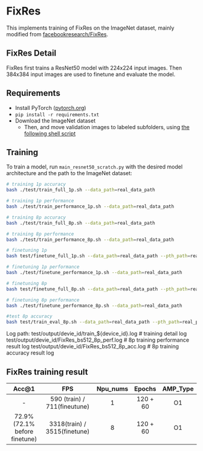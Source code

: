 # FixRes

This implements training of FixRes on the ImageNet dataset, mainly modified from [facebookresearch/FixRes](https://github.com/facebookresearch/FixRes).

## FixRes Detail

FixRes first trains a ResNet50 model with 224x224 input images. Then 384x384 input images are used to finetune and evaluate the model.


## Requirements

- Install PyTorch ([pytorch.org](http://pytorch.org))
- `pip install -r requirements.txt`
- Download the ImageNet dataset
    - Then, and move validation images to labeled subfolders, using [the following shell script](https://raw.githubusercontent.com/soumith/imagenetloader.torch/master/valprep.sh)

## Training

To train a model, run `main_resnet50_scratch.py` with the desired model architecture and the path to the ImageNet dataset:

```bash
# training 1p accuracy
bash ./test/train_full_1p.sh --data_path=real_data_path

# training 1p performance
bash ./test/train_performance_1p.sh --data_path=real_data_path

# training 8p accuracy
bash ./test/train_full_8p.sh --data_path=real_data_path

# training 8p performance
bash ./test/train_performance_8p.sh --data_path=real_data_path

# finetuning 1p 
bash test/finetune_full_1p.sh --data_path=real_data_path --pth_path=real_pre_train_model_path

# finetuning 1p performance
bash ./test/finetune_performance_1p.sh --data_path=real_data_path

# finetuning 8p 
bash test/finetune_full_8p.sh --data_path=real_data_path --pth_path=real_pre_train_model_path

# finetuning 8p performance
bash ./test/finetune_performance_8p.sh --data_path=real_data_path

#test 8p accuracy
bash test/train_eval_8p.sh --data_path=real_data_path --pth_path=real_pre_train_model_path

```

Log path:
    test/output/devie_id/train_${device_id}.log           # training detail log
    test/output/devie_id/FixRes_bs512_8p_perf.log         # 8p training performance result log
    test/output/devie_id/FixRes_bs512_8p_acc.log          # 8p training accuracy result log



## FixRes training result

| Acc@1    | FPS       | Npu_nums | Epochs   | AMP_Type |
| :------: | :------:  | :------: | :------: | :------: |
| -        | 590 (train) / 711(fineutune) | 1        | 120 + 60 | O1       |
| 72.9% (72.1% before finetune)    | 3318(train) / 3515(finetune) | 8        | 120 + 60 | O1       |